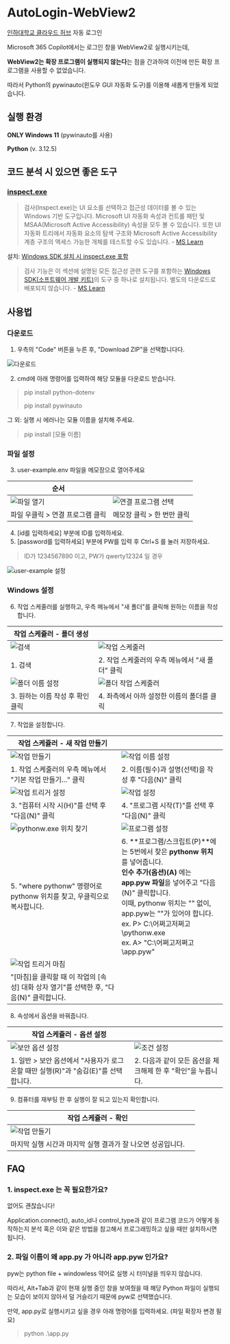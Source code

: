 # AutoLogin-WebView2
[인하대학교 클라우드 허브](https://cloud.inha.ac.kr/) 자동 로그인

Microsoft 365 Copilot에서는 로그인 창을 WebView2로 실행시키는데,

**WebView2는 확장 프로그램이 실행되지 않는다**는 점을 간과하여 이전에 만든 확장 프로그램을 사용할 수 없었습니다.

따라서 Python의 pywinauto(윈도우 GUI 자동화 도구)를 이용해 새롭게 만들게 되었습니다.

## 실행 환경
**ONLY Windows 11** (pywinauto를 사용)

**Python** (v. 3.12.5)

## 코드 분석 시 있으면 좋은 도구
### [inspect.exe](https://learn.microsoft.com/ko-kr/windows/win32/winauto/inspect-objects)
> 검사(Inspect.exe)는 UI 요소를 선택하고 접근성 데이터를 볼 수 있는 Windows 기반 도구입니다. Microsoft UI 자동화 속성과 컨트롤 패턴 및 MSAA(Microsoft Active Accessibility) 속성을 모두 볼 수 있습니다. 또한 UI 자동화 트리에서 자동화 요소의 탐색 구조와 Microsoft Active Accessibility 계층 구조의 액세스 가능한 개체를 테스트할 수도 있습니다. - [MS Learn](https://learn.microsoft.com/ko-kr/windows/win32/winauto/inspect-objects)

설치: [Windows SDK 설치 시 inspect.exe 포함](https://go.microsoft.com/fwlink/?linkid=2313119)
> 검사 기능은 이 섹션에 설명된 모든 접근성 관련 도구를 포함하는 [Windows SDK(소프트웨어 개발 키트)](https://developer.microsoft.com/en-us/windows/downloads/windows-sdk/)의 도구 중 하나로 설치됩니다. 별도의 다운로드로 배포되지 않습니다. - [MS Learn](https://learn.microsoft.com/ko-kr/windows/win32/winauto/inspect-objects)

## 사용법
### 다운로드
1. 우측의 "Code" 버튼을 누른 후, "Download ZIP"을 선택합니다다.

![다운로드](./usage/download.png)

2. cmd에 아래 명령어를 입력하여 해당 모듈을 다운로드 받습니다.
> pip install python-dotenv
> 
> pip install pywinauto

그 외: 실행 시 에러나는 모듈 이름을 설치해 주세요.
> 
> pip install [모듈 이름] 

### 파일 설정
3. user-example.env 파일을 메모장으로 열어주세요

|순서||
|--|--|
|![파일 열기](./usage/user-example_open.png)|![연결 프로그램 선택](./usage/user-example_open1.png)||
|파일 우클릭 > 연결 프로그램 클릭|메모장 클릭 > 한 번만 클릭|

4. [id를 입력하세요] 부분에 ID를 입력하세요.
5. [password를 입력하세요] 부분에 PW를 입력 후 Ctrl+S 를 눌러 저장하세요.

> ID가 1234567890 이고, PW가 qwerty12324 일 경우

![user-example 설정](./usage/user-example_setting.png)

### Windows 설정
6. 작업 스케줄러를 실행하고, 우측 메뉴에서 "새 폴더"를 클릭해 원하는 이름을 작성합니다.

|작업 스케쥴러 - 폴더 생성||
|--|--|
|![검색](./usage/search.png)|![작업 스케줄러](./usage/scheduler.png)|
|1. 검색|2. 작업 스케줄러의 우측 메뉴에서 "새 폴더" 클릭|
|![폴더 이름 설정](./usage/name.png)|![폴더 작업 스케줄러](./usage/scheduler-user.png)|
|3. 원하는 이름 작성 후 확인 클릭|4. 좌측에서 아까 설정한 이름의 폴더를 클릭|

7. 작업을 설정합니다.

|작업 스케쥴러 - 새 작업 만들기||
|--|--|
|![작업 만들기](./usage/make.png)|![작업 이름 설정](./usage/make-name.png)|
|1. 작업 스케줄러의 우측 메뉴에서 "기본 작업 만들기..." 클릭|2. 이름(필수)과 설명(선택)을 작성 후 "다음(N)" 클릭|
|![작업 트리거 설정](./usage/make-trigger.png)|![작업 설정](./usage/make-task.png)|
|3. "컴퓨터 시작 시(H)"를 선택 후 "다음(N)" 클릭|4. "프로그램 시작(T)"를 선택 후 "다음(N)" 클릭|
|![pythonw.exe 위치 찾기](./usage/cmd.png)|![프로그램 설정](./usage/make-start.png)|
|5. "where pythonw" 명령어로 pythonw 위치를 찾고, 우클릭으로 복사합니다.|6. **프로그램/스크립트(P)**에는 5번에서 찾은 **pythonw 위치**를 넣어줍니다.<br>**인수 추가(옵션)(A)** 에는 **app.pyw 파일**을 넣어주고 "다음(N)" 클릭합니다.<br> 이때, pythonw 위치는 "" 없이, app.pyw는 ""가 있어야 합니다.<br>ex. P> C:\어쩌고저쩌고\pythonw.exe<br>ex. A> "C:\어쩌고저쩌고\app.pyw"|
|![작업 트리거 마침](./usage/make-finish.png)||
|"[마침]을 클릭할 때 이 작업의 [속성] 대화 상자 열기"를 선택한 후, "다음(N)" 클릭합니다.||

8. 속성에서 옵션을 바꿔줍니다.

|작업 스케쥴러 - 옵션 설정||
|--|--|
|![보안 옵션 설정](./usage/security.png)|![조건 설정](./usage/if.png)|
|1. 일반 > 보안 옵션에서 "사용자가 로그온할 때만 실행(R)"과 "숨김(E)"를 선택합니다.|2. 다음과 같이 모든 옵션을 체크해제 한 후 "확인"을 누릅니다.|

9. 컴퓨터를 재부팅 한 후 실행이 잘 되고 있는지 확인합니다.

|작업 스케쥴러 - 확인||
|--|--|
|![작업 만들기](./usage/check.png)||
|마지막 실행 시간과 마지막 실행 결과가 잘 나오면 성공입니다.||

## FAQ
### 1. inspect.exe 는 꼭 필요한가요?
없어도 괜찮습니다!

Application.connect(), auto_id나 control_type과 같이 프로그램 코드가 어떻게 동작하는지 분석 혹은 이와 같은 방법을 참고해서 프로그래밍하고 싶을 때만 설치하시면 됩니다.

### 2. 파일 이름이 왜 app.py 가 아니라 app.pyw 인가요?
pyw는 python file + windowless 약어로 실행 시 터미널을 띄우지 않습니다.

따라서, Alt+Tab과 같이 현재 실행 중인 창을 보여줬을 때 해당 Python 파일이 실행되는 모습이 보이지 않아서 덜 거슬리기 때문에 pyw로 선택했습니다.

만약, app.py로 실행시키고 싶을 경우 아래 명령어를 입력하세요. (파일 확장자 변경 필요)
> python .\app.py
